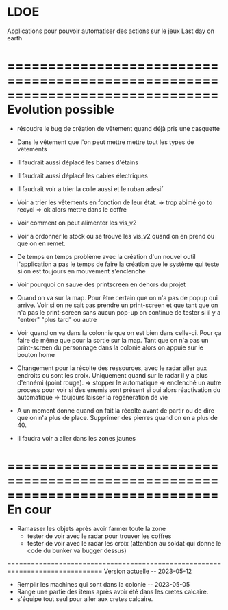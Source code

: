 # LDOE
Applications pour pouvoir automatiser des actions sur le jeux Last day on earth

==============================================================================
Evolution possible
==============================================================================
- résoudre le bug de création de vêtement quand déjà pris une casquette

- Dans le vêtement que l'on peut mettre mettre tout les types de vêtements 

- Il faudrait aussi déplacé les barres d'étains 

- Il faudrait aussi déplacé les cables électriques

- Il faudrait voir a trier la colle aussi et le ruban adesif

- Voir a trier les vêtements en fonction de leur état.
=> trop abimé go to recycl
=> ok alors mettre dans le coffre 

- Voir comment on peut alimenter les vis_v2

- Voir a ordonner le stock ou se trouve les vis_v2 quand on en prend ou que on en remet.

- De temps en temps problème avec la création d'un nouvel outil l'application a pas le temps de faire la création que le système qui teste si on est toujours en mouvement s'enclenche
- Voir pourquoi on sauve des printscreen en dehors du projet

- Quand on va sur la map. Pour être certain que on n'a pas de popup qui arrive. 
Voir si on ne sait pas prendre un print-screen et que tant que on n'a pas le print-screen
sans aucun pop-up on continue de tester si il y a "entrer" "plus tard" ou autre

- Voir quand on va dans la colonnie que on est bien dans celle-ci.
Pour ça faire de même que pour la sortie sur la map. 
Tant que on n'a pas un print-screen du personnage dans la colonie alors on appuie sur le bouton home

- Changement pour la récolte des ressources, avec le radar aller aux endroits ou sont les croix.
Uniquement quand sur le radar il y a plus d'ennémi (point rouge).
=> stopper le automatique 
=> enclenché un autre process pour voir si des enemis sont présent si oui alors réactivation du automatique
=> toujours laisser la regénération de vie 

- A un moment donné quand on fait la récolte avant de partir ou de dire que on n'a plus de place.
Supprimer des pierres quand on en a plus de 40.

- Il faudra voir a aller dans les zones jaunes

==============================================================================
En cour
==============================================================================
- Ramasser les objets après avoir farmer toute la zone
    - tester de voir avec le radar pour trouver les coffres
    - tester de voir avec le radar les croix (attention au soldat qui donne le code du bunker va bugger dessus)



==============================================================================
Version actuelle
-- 2023-05-12
- Remplir les machines qui sont dans la colonie
-- 2023-05-05
- Range une partie des items après avoir été dans les cretes calcaire.
- s'équipe tout seul pour aller aux cretes calcaire.